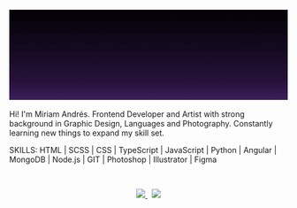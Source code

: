 <p align="center">
  <a href="https://www.miriamandres.com/" title="miriamandres.com">
    <img src="https://github.com/miriandres/miriandres/blob/main/animated-banner.gif">
  </a>
</p>
<p>Hi! I'm Miriam Andrés. Frontend Developer and Artist with strong background in Graphic Design, Languages and Photography. Constantly learning new things to expand my skill set.</p>
<p>SKILLS: HTML | SCSS | CSS | TypeScript | JavaScript | Python | Angular | MongoDB | Node.js | GIT | Photoshop | Illustrator | Figma</p>
&nbsp;
<p align="center">
  <a href="https://www.linkedin.com/in/miriandres/" title="linkedin.com/in/miriandres/">
    <img width="32px" src="https://user-images.githubusercontent.com/86624207/190856739-e91a7585-bb97-46f1-be41-a732f042f40f.svg">
  </a>
  &nbsp;
  <a href="mailto:hello@miriamandres.com" target="_blank">
    <img height="32px" src="https://user-images.githubusercontent.com/86624207/190856796-253d84fc-dce8-4e11-99c7-1142f9bfaa7f.svg">
  </a>
</p>
